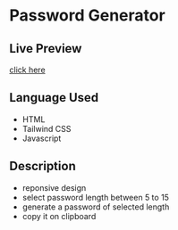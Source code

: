 # Password Generator
## Live Preview
[click here](https://i-riyaj.github.io/Javascript_Tailwind-Projects/PasswordGenerator/src/)
## Language Used
- HTML
- Tailwind CSS
- Javascript
## Description
- reponsive design
- select password length between 5 to 15
- generate a password of selected length
- copy it on clipboard

